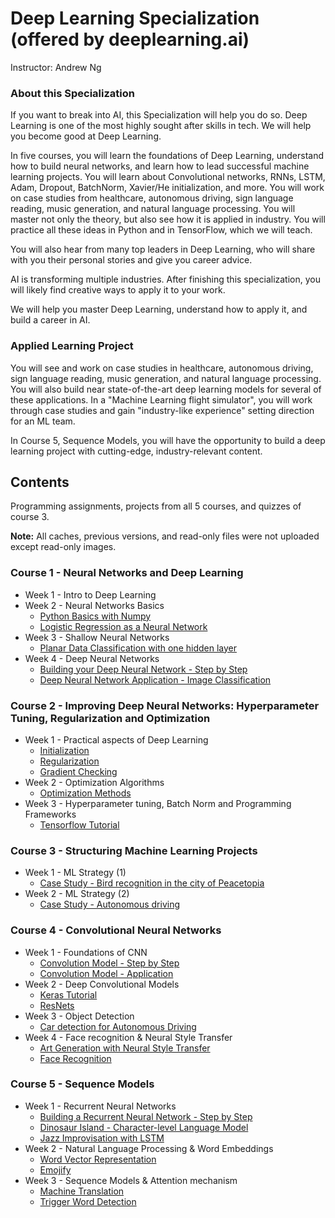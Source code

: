 # Deep Learning Specialization (offered by deeplearning.ai)

Instructor: Andrew Ng

### About this Specialization
If you want to break into AI, this Specialization will help you do so. Deep Learning is one of the most highly sought after skills in tech. 
We will help you become good at Deep Learning. 

In five courses, you will learn the foundations of Deep Learning, understand how to build neural networks, and learn how to lead successful machine learning projects. 
You will learn about Convolutional networks, RNNs, LSTM, Adam, Dropout, BatchNorm, Xavier/He initialization, and more. 
You will work on case studies from healthcare, autonomous driving, sign language reading, music generation, and natural language processing.
You will master not only the theory, but also see how it is applied in industry. You will practice all these ideas in Python and in TensorFlow, which we will teach. 

You will also hear from many top leaders in Deep Learning, who will share with you their personal stories and give you career advice. 

AI is transforming multiple industries. After finishing this specialization, you will likely find creative ways to apply it to your work. 

We will help you master Deep Learning, understand how to apply it, and build a career in AI. 

### Applied Learning Project
You will see and work on case studies in healthcare, autonomous driving, sign language reading, music generation, and natural language processing. 
You will also build near state-of-the-art deep learning models for several of these applications. In a "Machine Learning flight simulator", 
you will work through case studies and gain "industry-like experience" setting direction for an ML team. 

In Course 5, Sequence Models, you will have the opportunity to build a deep learning project with cutting-edge, industry-relevant content.

## Contents
Programming assignments, projects from all 5 courses, and quizzes of course 3.

**Note:** All caches, previous versions, and read-only files were not uploaded except read-only images.

### Course 1 - Neural Networks and Deep Learning
- Week 1 - Intro to Deep Learning
- Week 2 - Neural Networks Basics
  - [Python Basics with Numpy](https://github.com/JeremyJi10/DL-deeplearning.ai/blob/master/C1%20-%20Neural%20Networks%20and%20Deep%20Learning/Week%202%20-%20NN%20Basics/Python%20Basics%20with%20Numpy/Python_Basics_With_Numpy_v3a.ipynb)
  - [Logistic Regression as a Neural Network](https://github.com/JeremyJi10/DL-deeplearning.ai/blob/master/C1%20-%20Neural%20Networks%20and%20Deep%20Learning/Week%202%20-%20NN%20Basics/Logistic%20Regression%20as%20a%20Neural%20Network/Logistic_Regression_with_a_Neural_Network_mindset_v6a.ipynb)
- Week 3 - Shallow Neural Networks
  - [Planar Data Classification with one hidden layer](https://github.com/JeremyJi10/DL-deeplearning.ai/blob/master/C1%20-%20Neural%20Networks%20and%20Deep%20Learning/Week%203%20-%20Shallow%20Neural%20Networks/Planar%20data%20classification%20with%20one%20hidden%20layer/Planar_data_classification_with_onehidden_layer_v6c.ipynb)
- Week 4 - Deep Neural Networks
  - [Building your Deep Neural Network - Step by Step](https://github.com/JeremyJi10/DL-deeplearning.ai/blob/master/C1%20-%20Neural%20Networks%20and%20Deep%20Learning/Week%204%20-%20Deep%20Neural%20Networks/Building%20your%20Deep%20Neural%20Network%20-%20Step%20by%20Step/Building_your_Deep_Neural_Network_Step_by_Step_v8a.ipynb)
  - [Deep Neural Network Application - Image Classification](https://github.com/JeremyJi10/DL-deeplearning.ai/blob/master/C1%20-%20Neural%20Networks%20and%20Deep%20Learning/Week%204%20-%20Deep%20Neural%20Networks/Deep%20Neural%20Network%20Application%EF%80%BA%20Image%20Classification/Deep%20Neural%20Network%20-%20Application%20v8.ipynb)
### Course 2 - Improving Deep Neural Networks: Hyperparameter Tuning, Regularization and Optimization
- Week 1 - Practical aspects of Deep Learning
  - [Initialization](https://github.com/JeremyJi10/DL-deeplearning.ai/blob/master/C2%20-%20Improving%20Deep%20Neural%20Networks%20-%20Hyperparameter%20tuning%2C%20Regularization%20and%20Optimization/Week%205%20-%20Practical%20aspects%20of%20Deep%20Learning/Initialization/Initialization.ipynb)
  - [Regularization](https://github.com/JeremyJi10/DL-deeplearning.ai/blob/master/C2%20-%20Improving%20Deep%20Neural%20Networks%20-%20Hyperparameter%20tuning%2C%20Regularization%20and%20Optimization/Week%205%20-%20Practical%20aspects%20of%20Deep%20Learning/Regularization/Regularization_v2a.ipynb)
  - [Gradient Checking](https://github.com/JeremyJi10/DL-deeplearning.ai/blob/master/C2%20-%20Improving%20Deep%20Neural%20Networks%20-%20Hyperparameter%20tuning%2C%20Regularization%20and%20Optimization/Week%205%20-%20Practical%20aspects%20of%20Deep%20Learning/Gradient%20Checking/Gradient%20Checking%20v1.ipynb)
- Week 2 - Optimization Algorithms
  - [Optimization Methods](https://github.com/JeremyJi10/DL-deeplearning.ai/blob/master/C2%20-%20Improving%20Deep%20Neural%20Networks%20-%20Hyperparameter%20tuning%2C%20Regularization%20and%20Optimization/Week%206%20-%20Optimization%20algorithms/Optimization_methods_v1b.ipynb)
- Week 3 - Hyperparameter tuning, Batch Norm and Programming Frameworks
  - [Tensorflow Tutorial](https://github.com/JeremyJi10/DL-deeplearning.ai/blob/master/C2%20-%20Improving%20Deep%20Neural%20Networks%20-%20Hyperparameter%20tuning%2C%20Regularization%20and%20Optimization/Week%207%20-%20Hyperparameter%20tuning%2C%20Batch%20Norm%20and%20Programming%20Frameworks/TensorFlow_Tutorial_v3b.ipynb)
### Course 3 - Structuring Machine Learning Projects
- Week 1 - ML Strategy (1)
  - [Case Study - Bird recognition in the city of Peacetopia](https://github.com/JeremyJi10/DL-deeplearning.ai/blob/master/C3%20-%20Structuring%20Machine%20Learning%20Projects/Week%208%20-%20ML%20Strategy%20(1)/Week8%20Case%20Study.pdf)
- Week 2 - ML Strategy (2)
  - [Case Study - Autonomous driving](https://github.com/JeremyJi10/DL-deeplearning.ai/blob/master/C3%20-%20Structuring%20Machine%20Learning%20Projects/Week%209%20-%20ML%20Strategy%20(2)/Week9%20Case%20Study.pdf)
### Course 4 - Convolutional Neural Networks
- Week 1 - Foundations of CNN
  - [Convolution Model - Step by Step](https://github.com/JeremyJi10/DL-deeplearning.ai/blob/master/C4%20-%20Convolutional%20Neural%20Networks/Week%2010%20-%20Foundations%20of%20CNN/Convolution_model_Step_by_Step_v2a.ipynb)
  - [Convolution Model - Application](https://github.com/JeremyJi10/DL-deeplearning.ai/blob/master/C4%20-%20Convolutional%20Neural%20Networks/Week%2010%20-%20Foundations%20of%20CNN/Convolution_model_Application_v1a.ipynb)
- Week 2 - Deep Convolutional Models
  - [Keras Tutorial](https://github.com/JeremyJi10/DL-deeplearning.ai/blob/master/C4%20-%20Convolutional%20Neural%20Networks/Week%2011%20-%20Deep%20convolutional%20models%20(case%20studies)/KerasTutorial/Keras_Tutorial_v2a.ipynb)
  - [ResNets](https://github.com/JeremyJi10/DL-deeplearning.ai/blob/master/C4%20-%20Convolutional%20Neural%20Networks/Week%2011%20-%20Deep%20convolutional%20models%20(case%20studies)/ResNets/Residual_Networks_v2a.ipynb)
- Week 3 - Object Detection
  - [Car detection for Autonomous Driving](https://github.com/JeremyJi10/DL-deeplearning.ai/blob/master/C4%20-%20Convolutional%20Neural%20Networks/Week%2012%20-%20Object%20Detection/Car%20detection%20for%20Autonomous%20Driving/Autonomous_driving_application_Car_detection_v3a.ipynb)
- Week 4 - Face recognition & Neural Style Transfer
  - [Art Generation with Neural Style Transfer](https://github.com/JeremyJi10/DL-deeplearning.ai/blob/master/C4%20-%20Convolutional%20Neural%20Networks/Week%2013%20-%20Face%20recognition%20%26%20Neural%20style%20transfer/Neural%20Style%20Transfer/Art_Generation_with_Neural_Style_Transfer_v3a.ipynb)
  - [Face Recognition](https://github.com/JeremyJi10/DL-deeplearning.ai/blob/master/C4%20-%20Convolutional%20Neural%20Networks/Week%2013%20-%20Face%20recognition%20%26%20Neural%20style%20transfer/Face%20Recognition/Face_Recognition_v3a.ipynb)
### Course 5 - Sequence Models
- Week 1 - Recurrent Neural Networks
  - [Building a Recurrent Neural Network - Step by Step](https://github.com/JeremyJi10/DL-deeplearning.ai/blob/master/C5%20-%20Sequence%20Models/Week%2014%20-%20RNN/Building%20a%20Recurrent%20Neural%20Network%20-%20Step%20by%20Step/Building_a_Recurrent_Neural_Network_Step_by_Step_v3b.ipynb)
  - [Dinosaur Island - Character-level Language Model](https://github.com/JeremyJi10/DL-deeplearning.ai/blob/master/C5%20-%20Sequence%20Models/Week%2014%20-%20RNN/Dinosaur%20Island%20--%20Character-level%20language%20model/Dinosaurus_Island_Character_level_language_model_final_v3b.ipynb)
  - [Jazz Improvisation with LSTM](https://github.com/JeremyJi10/DL-deeplearning.ai/blob/master/C5%20-%20Sequence%20Models/Week%2014%20-%20RNN/Jazz%20improvisation%20with%20LSTM/Improvise_a_Jazz_Solo_with_an_LSTM_Network_v3a.ipynb)
- Week 2 - Natural Language Processing & Word Embeddings
  - [Word Vector Representation](https://github.com/JeremyJi10/DL-deeplearning.ai/blob/master/C5%20-%20Sequence%20Models/Week%2015%20-%20NLP%20%26%20Word%20Embeddings/Word%20Vector%20Representation/Operations_on_word_vectors_v2a.ipynb)
  - [Emojify](https://github.com/JeremyJi10/DL-deeplearning.ai/blob/master/C5%20-%20Sequence%20Models/Week%2015%20-%20NLP%20%26%20Word%20Embeddings/Emojify/Emojify_v2a.ipynb)
- Week 3 - Sequence Models & Attention mechanism
  - [Machine Translation](https://github.com/JeremyJi10/DL-deeplearning.ai/blob/master/C5%20-%20Sequence%20Models/Week%2016%20-%20Sequence%20Models%20%26%20Attention%20mechanism/Machine%20Translation/Neural_machine_translation_with_attention_v4a.ipynb)
  - [Trigger Word Detection](https://github.com/JeremyJi10/DL-deeplearning.ai/blob/master/C5%20-%20Sequence%20Models/Week%2016%20-%20Sequence%20Models%20%26%20Attention%20mechanism/Trigger%20word%20detection/Trigger_word_detection_v1a.ipynb)
  
